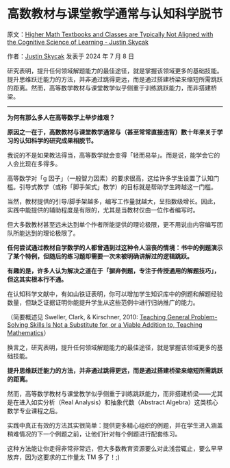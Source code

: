 # 高数教材与课堂教学通常与认知科学脱节

原文：[Higher Math Textbooks and Classes are Typically Not Aligned with the Cognitive Science of Learning - Justin Skycak](https://www.justinmath.com/higher-math-textbooks-and-classes-are-typically-not-aligned-with-the-cognitive-science-of-learning/)

作者：[Justin Skycak](https://x.com/justinskycak) 发表于 2024 年 7 月 8 日

研究表明，提升任何领域解题能力的最佳途径，就是掌握该领域更多的基础技能。提升思维跃迁能力的方法，并非通过跳得更远，而是通过搭建桥梁来缩短所需跳跃的距离。然而，高等数学教材与课堂教学似乎侧重于训练跳跃能力，而非搭建桥梁。

------

**为何有那么多人在高等数学上举步维艰？**

**原因之一在于，高数教材与课堂教学通常与（甚至常常直接违背）数十年来关于学习的认知科学的研究成果相脱节。**

我说的不是如果教法得当，高等数学就会变得「轻而易举」。而是说，能学会它的人会比现在多得多。

高等数学对「g 因子」（一般智力因素）的要求很高，这给许多学生设置了认知门槛。引导式教学（或称「脚手架式」教学）的目标就是帮助学生跨越这一门槛。

当然，教材提供的引导/脚手架越多，编写工作量就越大，呈指数级增长。因此，实践中能提供的辅助程度是有限的，尤其是当教材仅由一位作者编写时。

但大多数教材甚至远未达到单个作者所能提供的理论极限，更不用说由内容编写团队所能达到的理论极限了。

**任何尝试通过教材自学数学的人都曾遇到过这种令人沮丧的情境：书中的例题演示了某个特例，但随后的练习题却需要一次未被明确讲解过的逻辑跳跃。**

**有趣的是，许多人认为解决之道在于「摒弃例题，专注于传授通用的解题技巧」，但这其实根本行不通。**

在认知科学文献中，有如山铁证表明，你可以增加学生知识库中的例题和解题经验数量，但缺乏证据证明你能提升学生从这些范例中进行归纳推广的能力。

（简要概述见 Sweller, Clark, & Kirschner, 2010: [Teaching General Problem-Solving Skills Is Not a Substitute for, or a Viable Addition to, Teaching Mathematics](https://www.ams.org/notices/201010/rtx101001303p.pdf)）

换言之，研究表明，提升任何领域解题能力的最佳途径，就是掌握该领域更多的基础技能。

**提升思维跃迁能力的方法，并非通过跳得更远，而是通过搭建桥梁来缩短所需跳跃的距离。**

然而，高等数学教材与课堂教学似乎侧重于训练跳跃能力，而非搭建桥梁——尤其是在进入如实分析（Real Analysis）和抽象代数（Abstract Algebra）这类核心数学专业课程之后。

实践中真正有效的方法其实很简单：提供更多精心组织的例题，并在学生进入涵盖稍难情况的下一个例题之前，让他们针对每个例题进行配套练习。

这种方法能让你走得非常非常远，但大多数教育资源要么对此浅尝辄止，要么早早放弃，因为这要求的工作量太 TM 多了！;)